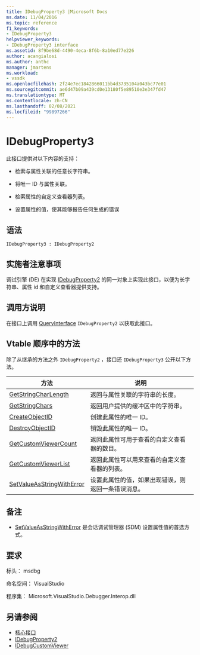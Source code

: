 ```yaml
---
title: IDebugProperty3 |Microsoft Docs
ms.date: 11/04/2016
ms.topic: reference
f1_keywords:
- IDebugProperty3
helpviewer_keywords:
- IDebugProperty3 interface
ms.assetid: 8f9be68d-4490-4eca-8f6b-8a10ed77e226
author: acangialosi
ms.author: anthc
manager: jmartens
ms.workload:
- vssdk
ms.openlocfilehash: 2f24e7ec1842866011bb4d3735104a043bc77e01
ms.sourcegitcommit: ae6d47b09a439cd0e13180f5e89510e3e347fd47
ms.translationtype: MT
ms.contentlocale: zh-CN
ms.lasthandoff: 02/08/2021
ms.locfileid: "99897266"
---
```

# <a name="idebugproperty3"></a>IDebugProperty3
此接口提供对以下内容的支持：

- 检索与属性关联的任意长字符串。

- 将唯一 ID 与属性关联。

- 检索属性的自定义查看器列表。

- 设置属性的值，使其能够报告任何生成的错误

## <a name="syntax"></a>语法

```
IDebugProperty3 : IDebugProperty2
```

## <a name="notes-for-implementers"></a>实施者注意事项
 调试引擎 (DE) 在实现 [IDebugProperty2](../../../extensibility/debugger/reference/idebugproperty2.md) 的同一对象上实现此接口，以便为长字符串、属性 id 和自定义查看器提供支持。

## <a name="notes-for-callers"></a>调用方说明
 在接口上调用 [QueryInterface](/cpp/atl/queryinterface) `IDebugProperty2` 以获取此接口。

## <a name="methods-in-vtable-order"></a>Vtable 顺序中的方法
 除了从继承的方法之外 `IDebugProperty2` ，接口还 `IDebugProperty3` 公开以下方法。

|方法|说明|
|------------|-----------------|
|[GetStringCharLength](../../../extensibility/debugger/reference/idebugproperty3-getstringcharlength.md)|返回与属性关联的字符串的长度。|
|[GetStringChars](../../../extensibility/debugger/reference/idebugproperty3-getstringchars.md)|返回用户提供的缓冲区中的字符串。|
|[CreateObjectID](../../../extensibility/debugger/reference/idebugproperty3-createobjectid.md)|创建此属性的唯一 ID。|
|[DestroyObjectID](../../../extensibility/debugger/reference/idebugproperty3-destroyobjectid.md)|销毁此属性的唯一 ID。|
|[GetCustomViewerCount](../../../extensibility/debugger/reference/idebugproperty3-getcustomviewercount.md)|返回此属性可用于查看的自定义查看器的数目。|
|[GetCustomViewerList](../../../extensibility/debugger/reference/idebugproperty3-getcustomviewerlist.md)|返回此属性可以用来查看的自定义查看器的列表。|
|[SetValueAsStringWithError](../../../extensibility/debugger/reference/idebugproperty3-setvalueasstringwitherror.md)|设置此属性的值，如果出现错误，则返回一条错误消息。|

## <a name="remarks"></a>备注
- [SetValueAsStringWithError](../../../extensibility/debugger/reference/idebugproperty3-setvalueasstringwitherror.md) 是会话调试管理器 (SDM) 设置属性值的首选方式。

## <a name="requirements"></a>要求
 标头： msdbg

 命名空间： VisualStudio

 程序集： Microsoft.VisualStudio.Debugger.Interop.dll

## <a name="see-also"></a>另请参阅
- [核心接口](../../../extensibility/debugger/reference/core-interfaces.md)
- [IDebugProperty2](../../../extensibility/debugger/reference/idebugproperty2.md)
- [IDebugCustomViewer](../../../extensibility/debugger/reference/idebugcustomviewer.md)
